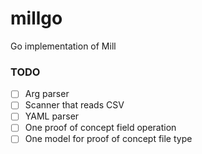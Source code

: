 # millgo
Go implementation of Mill

### TODO
 - [ ] Arg parser
 - [ ] Scanner that reads CSV
 - [ ] YAML parser
 - [ ] One proof of concept field operation
 - [ ] One model for proof of concept file type
